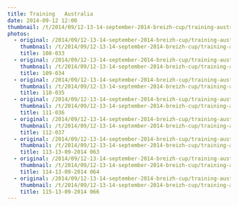 ```yaml
---
title: Training   Australia
date: 2014-09-12 12:00
thumbnail: /t/2014/09/12-13-14-september-2014-breizh-cup/training-australia/108-033.jpg
photos:
  - original: /2014/09/12-13-14-september-2014-breizh-cup/training-australia/108-033.jpg
    thumbnail: /t/2014/09/12-13-14-september-2014-breizh-cup/training-australia/108-033.jpg
    title: 108-033
  - original: /2014/09/12-13-14-september-2014-breizh-cup/training-australia/109-034.jpg
    thumbnail: /t/2014/09/12-13-14-september-2014-breizh-cup/training-australia/109-034.jpg
    title: 109-034
  - original: /2014/09/12-13-14-september-2014-breizh-cup/training-australia/110-035.jpg
    thumbnail: /t/2014/09/12-13-14-september-2014-breizh-cup/training-australia/110-035.jpg
    title: 110-035
  - original: /2014/09/12-13-14-september-2014-breizh-cup/training-australia/111-036.jpg
    thumbnail: /t/2014/09/12-13-14-september-2014-breizh-cup/training-australia/111-036.jpg
    title: 111-036
  - original: /2014/09/12-13-14-september-2014-breizh-cup/training-australia/112-037.jpg
    thumbnail: /t/2014/09/12-13-14-september-2014-breizh-cup/training-australia/112-037.jpg
    title: 112-037
  - original: /2014/09/12-13-14-september-2014-breizh-cup/training-australia/113-13-09-2014-063.jpg
    thumbnail: /t/2014/09/12-13-14-september-2014-breizh-cup/training-australia/113-13-09-2014-063.jpg
    title: 113-13-09-2014 063
  - original: /2014/09/12-13-14-september-2014-breizh-cup/training-australia/114-13-09-2014-064.jpg
    thumbnail: /t/2014/09/12-13-14-september-2014-breizh-cup/training-australia/114-13-09-2014-064.jpg
    title: 114-13-09-2014 064
  - original: /2014/09/12-13-14-september-2014-breizh-cup/training-australia/115-13-09-2014-066.jpg
    thumbnail: /t/2014/09/12-13-14-september-2014-breizh-cup/training-australia/115-13-09-2014-066.jpg
    title: 115-13-09-2014 066
---
```


